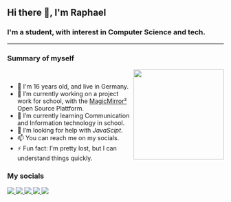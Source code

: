 ## Hi there 👋, I'm Raphael
### I'm a student, with interest in Computer Science and tech.
---
### Summary of myself

<img align="right" src="https://user-images.githubusercontent.com/94311729/144040955-cf87a2be-f8bf-4552-91d6-0019124b989b.gif" width="210" height="210" />
<br clear="left"/>

- 👤 I'm 16 years old, and live in Germany.
- 🔭 I’m currently working on a project work for school, with the [MagicMirror²](https://magicmirror.builders) Open Source Plattform.
- 🌱 I’m currently learning Communication and Information technology in school.
- 🤔 I’m looking for help with *JavaScipt*.
- 📫 You can reach me on my socials.
- ⚡️ Fun fact: I'm pretty lost, but I can understand things quickly.

### My socials
<p>
          <a href="https://discord.com/users/rqhi#0333/">
            <img src="https://user-images.githubusercontent.com/94311729/144032816-c7617406-d68a-4666-a08f-e3d23f4931e6.png">
          </a>
          <a href="https://twitter.com/hereisraphi">
            <img src="https://user-images.githubusercontent.com/94311729/144032841-4b1d0f6b-c619-48bb-9a96-ed08f07d4677.png">
          </a>
          <a href="https://www.instagram.com/hereisraphi/">
            <img src="https://user-images.githubusercontent.com/94311729/144032824-724a8786-4a6a-401f-a0a1-076725a36f37.png">
          </a>
          <a href="https://www.snapchat.com/add/raqhii?share_id=QTMzQUNB&locale=en_DE">
            <img src="https://user-images.githubusercontent.com/94311729/144032806-ea0549f7-1422-4090-84cb-e81dc38dbae1.png">
          </a>
          <a href="https://open.spotify.com/user/y2rey1npxa1ked2p7h7odu3zw?si=ab875dcf813a4bf03">
            <img src="https://user-images.githubusercontent.com/94311729/144032832-71ea1b5c-5f00-4263-8a28-9a837bb8dfe0.png">
          </a>
</p>
                                                                                                                            

